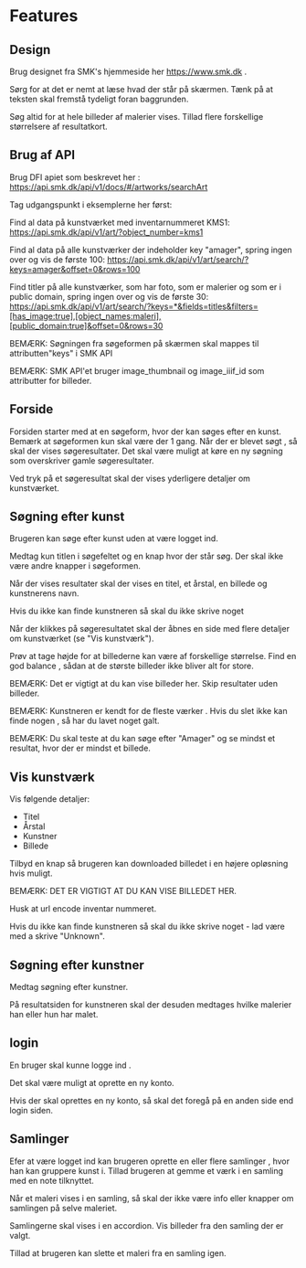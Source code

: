 
# Features

## Design

Brug designet fra SMK's hjemmeside her https://www.smk.dk .

Sørg for at det er nemt at læse hvad der står på skærmen. Tænk på at teksten skal fremstå tydeligt foran baggrunden.

Søg altid for at hele billeder af malerier vises. Tillad flere forskellige størrelsere af resultatkort.


## Brug af API

Brug DFI apiet som beskrevet her : https://api.smk.dk/api/v1/docs/#/artworks/searchArt 


Tag udgangspunkt i eksemplerne her først:

Find al data på kunstværket med inventarnummeret KMS1:
https://api.smk.dk/api/v1/art/?object_number=kms1

Find al data på alle kunstværker der indeholder key "amager", spring ingen over og vis de første 100:
https://api.smk.dk/api/v1/art/search/?keys=amager&offset=0&rows=100

Find titler på alle kunstværker, som har foto, som er malerier og som er i public domain, spring ingen over og vis de første 30:
https://api.smk.dk/api/v1/art/search/?keys=*&fields=titles&filters=[has_image:true],[object_names:maleri],[public_domain:true]&offset=0&rows=30

BEMÆRK: Søgningen fra søgeformen på skærmen skal mappes til attributten"keys" i SMK API 

BEMÆRK: SMK API'et bruger image_thumbnail og image_iiif_id som attributter for billeder.

## Forside

Forsiden starter med at en søgeform, hvor der kan søges efter en kunst. Bemærk at søgeformen kun skal være der 1 gang.  Når der er blevet søgt , så skal der vises søgeresultater.  Det skal være muligt at køre en ny søgning som overskriver gamle søgeresultater.

Ved tryk på et søgeresultat skal der vises yderligere detaljer om kunstværket.

## Søgning efter kunst 

Brugeren kan søge efter kunst uden at være logget ind.

Medtag kun titlen i søgefeltet og en knap hvor der står søg. Der skal ikke være andre knapper i søgeformen. 

Når der vises resultater skal der vises en titel, et årstal, en billede og kunstnerens navn. 

Hvis du ikke kan finde kunstneren så skal du ikke skrive noget

Når der klikkes på søgeresultatet skal der åbnes en side med flere detaljer om kunstværket (se "Vis kunstværk"). 

Prøv at tage højde for at billederne kan være af forskellige størrelse.  Find en god balance , sådan at de største billeder ikke bliver alt for store.

BEMÆRK: Det er vigtigt at du kan vise billeder her. Skip resultater uden billeder.

BEMÆRK: Kunstneren er kendt for de fleste værker . Hvis du slet ikke kan finde nogen , så har du lavet noget galt.

BEMÆRK: Du skal teste at du kan søge efter "Amager" og se mindst et resultat, hvor der er mindst et billede.  


## Vis kunstværk 

Vis følgende detaljer:

 - Titel
 - Årstal
 - Kunstner
 - Billede 

Tilbyd en knap så brugeren kan downloaded billedet i en højere opløsning hvis muligt.
 
BEMÆRK: DET ER VIGTIGT AT DU KAN VISE BILLEDET HER.

Husk at url encode inventar nummeret.

Hvis du ikke kan finde kunstneren så skal du ikke skrive noget - lad være med a skrive "Unknown".

## Søgning efter kunstner

Medtag søgning efter kunstner.

På resultatsiden for kunstneren skal der desuden medtages hvilke malerier han eller hun har malet.

## login 
En bruger skal kunne  logge ind . 

Det skal være muligt at oprette en ny konto.

Hvis der skal oprettes en ny konto, så skal det foregå på en anden side end login siden.

## Samlinger
Efer at være logget ind kan brugeren oprette en eller flere samlinger , hvor han kan gruppere kunst i.  Tillad brugeren at gemme et værk i en samling med en note tilknyttet.

Når et maleri vises i en samling, så skal der ikke være info eller knapper om samlingen på selve maleriet.

Samlingerne skal vises i en accordion.  Vis billeder fra den samling der er valgt.


Tillad at brugeren kan slette et maleri fra en samling igen.
